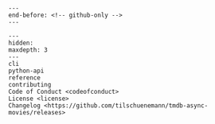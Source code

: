 ```{include} ../README.md
---
end-before: <!-- github-only -->
---
```

[license]: license
[contributor guide]: contributing
[command-line reference]: cli

```{toctree}
---
hidden:
maxdepth: 3
---
cli
python-api
reference
contributing
Code of Conduct <codeofconduct>
License <license>
Changelog <https://github.com/tilschuenemann/tmdb-async-movies/releases>
```

